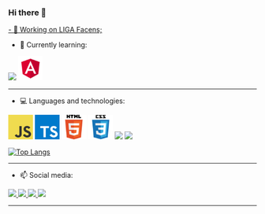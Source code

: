 ### Hi there 👋

<a target="_blank" href="https://liga.facens.br/">- 🔭 Working on LIGA Facens;</a>
- 🌱 Currently learning:

<p float="left">
<a><img height="50" src="https://d33wubrfki0l68.cloudfront.net/e937e774cbbe23635999615ad5d7732decad182a/26072/logo-small.ede75a6b.svg"></a>
<a><img height="50" src="https://raw.githubusercontent.com/github/explore/80688e429a7d4ef2fca1e82350fe8e3517d3494d/topics/angular/angular.png"></a>
</p>

----

- 💻 Languages and technologies:
<p float="left">
	<img height="50" style="pointer-events: none" src="https://raw.githubusercontent.com/github/explore/80688e429a7d4ef2fca1e82350fe8e3517d3494d/topics/javascript/javascript.png">
	<img height="50" style="pointer-events: none" src="https://raw.githubusercontent.com/github/explore/80688e429a7d4ef2fca1e82350fe8e3517d3494d/topics/typescript/typescript.png">
	<img height="50" style="pointer-events: none" src="https://raw.githubusercontent.com/github/explore/80688e429a7d4ef2fca1e82350fe8e3517d3494d/topics/html/html.png">
	<img height="50" style="pointer-events: none" src="https://raw.githubusercontent.com/github/explore/80688e429a7d4ef2fca1e82350fe8e3517d3494d/topics/css/css.png">
	<img height="50" style="pointer-events: none" src="https://www.alura.com.br/artigos/assets/formacao-linguagem-c-plus-plus/img-01.png">
	<img height="50" style="pointer-events: none" src="https://storage.googleapis.com/hcode.com.br/courses/65/logo_svg5fd776bc276da.svg">
</p>

[![Top Langs](https://github-readme-stats.vercel.app/api/top-langs/?username=5antia60&layout=compact&theme=tokyonight)](https://github.com/anuraghazra/github-readme-stats)


----

- 📫 Social media:

<a target="_blank" href="https://www.linkedin.com/in/5antiag0/">
  <img height="35" src="https://image.flaticon.com/icons/png/512/174/174857.png">
</a>
<a target="_blank" href="https://www.instagram.com/_santiago22/">
  <img height="35" src="https://image.flaticon.com/icons/png/512/174/174855.png">
</a>
<a target="_blank" href="https://steamcommunity.com/id/5antiag0">
  <img height="35" src="https://img.icons8.com/metro/452/steam.png">
</a>
<a target="_blank" href="https://pt.stackoverflow.com/users/246843/5antia60">
  <img height="35" src="https://basedosdados.org/uploads/group/2020-07-08-180036.693735stackoverflow-512.png">
</a>
</br>

----
